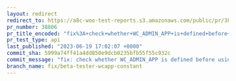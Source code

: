 ```yaml
---
layout: redirect
redirect_to: https://a8c-woo-test-reports.s3.amazonaws.com/public/pr/38806/api/index.html
pr_number: 38806
pr_title_encoded: "fix%3A+check+whether+WC_ADMIN_APP+is+defined+before+using"
pr_test_type: api
last_published: "2023-06-19 17:02:07 +0000"
commit_sha: 5999a74ff41a4dd850e9dcb0235bfb55f55c932c
commit_message: "fix: check whether WC_ADMIN_APP is defined before using"
branch_name: fix/beta-tester-wcapp-constant
---
```

